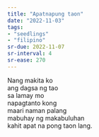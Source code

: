```yaml
---
title: "Apatnapung taon"
date: "2022-11-03"
tags:
- "seedlings"
- "filipino"
sr-due: 2022-11-07
sr-interval: 4
sr-ease: 270
---
```


Nang makita ko  
ang dagsa ng tao  
sa lamay mo  
napagtanto kong  
maari naman palang  
mabuhay ng makabuluhan  
kahit apat na pong taon lang.  